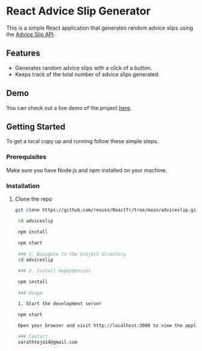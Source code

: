 # React Advice Slip Generator

This is a simple React application that generates random advice slips using the [Advice Slip API](https://api.adviceslip.com/).

## Features

- Generates random advice slips with a click of a button.
- Keeps track of the total number of advice slips generated.

## Demo

You can check out a live demo of the project [here](https://adviceslipsamplepage1.vercel.app/).

## Getting Started

To get a local copy up and running follow these simple steps.

### Prerequisites

Make sure you have Node.js and npm installed on your machine.

### Installation

1. Clone the repo
   ```sh
   git clone https://github.com/revuss/ReactTr/tree/main/adviceslip.git

    cd adviceslip

    npm install
    
    npm start
    
    ### 1. Navigate to the project directory
    cd adviceslip

    ### 2. Install dependencies

    npm install
    
    ### Usage

    1. Start the development server

    npm start

    Open your browser and visit http://localhost:3000 to view the application.

    ### Contact
    sarathteja14@gmail.com
